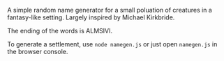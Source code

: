 A simple random name generator for a small poluation of creatures in a fantasy-like setting. Largely inspired by Michael Kirkbride.

The ending of the words is ALMSIVI.



To generate a settlement, use `node namegen.js` or just open `namegen.js` in the browser console.

